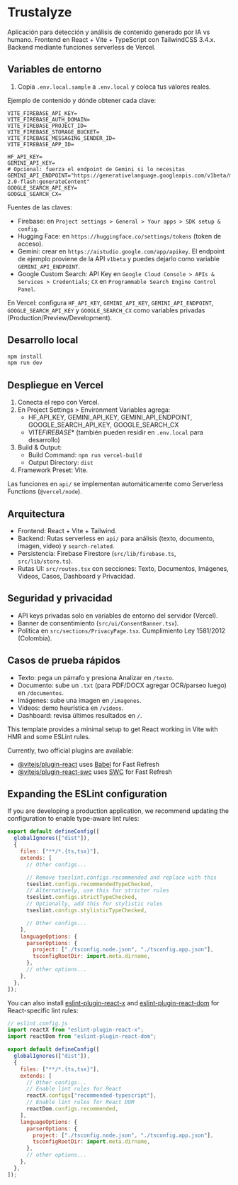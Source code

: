 # Trustalyze

Aplicación para detección y análisis de contenido generado por IA vs humano. Frontend en React + Vite + TypeScript con TailwindCSS 3.4.x. Backend mediante funciones serverless de Vercel.

## Variables de entorno

1. Copia `.env.local.sample` a `.env.local` y coloca tus valores reales.

Ejemplo de contenido y dónde obtener cada clave:

```
VITE_FIREBASE_API_KEY=
VITE_FIREBASE_AUTH_DOMAIN=
VITE_FIREBASE_PROJECT_ID=
VITE_FIREBASE_STORAGE_BUCKET=
VITE_FIREBASE_MESSAGING_SENDER_ID=
VITE_FIREBASE_APP_ID=

HF_API_KEY=
GEMINI_API_KEY=
# Opcional: fuerza el endpoint de Gemini si lo necesitas
GEMINI_API_ENDPOINT="https://generativelanguage.googleapis.com/v1beta/models/gemini-2.0-flash:generateContent"
GOOGLE_SEARCH_API_KEY=
GOOGLE_SEARCH_CX=
```

Fuentes de las claves:

- Firebase: en `Project settings > General > Your apps > SDK setup & config`.
- Hugging Face: en `https://huggingface.co/settings/tokens` (token de acceso).
- Gemini: crear en `https://aistudio.google.com/app/apikey`. El endpoint de ejemplo proviene de la API `v1beta` y puedes dejarlo como variable `GEMINI_API_ENDPOINT`.
- Google Custom Search: API Key en `Google Cloud Console > APIs & Services > Credentials`; `CX` en `Programmable Search Engine Control Panel`.

En Vercel: configura `HF_API_KEY`, `GEMINI_API_KEY`, `GEMINI_API_ENDPOINT`, `GOOGLE_SEARCH_API_KEY` y `GOOGLE_SEARCH_CX` como variables privadas (Production/Preview/Development).

## Desarrollo local

```bash
npm install
npm run dev
```

## Despliegue en Vercel

1. Conecta el repo con Vercel.
2. En Project Settings > Environment Variables agrega:
   - HF_API_KEY, GEMINI_API_KEY, GEMINI_API_ENDPOINT, GOOGLE_SEARCH_API_KEY, GOOGLE_SEARCH_CX
   - VITE*FIREBASE*\* (también pueden residir en `.env.local` para desarrollo)
3. Build & Output:
   - Build Command: `npm run vercel-build`
   - Output Directory: `dist`
4. Framework Preset: Vite.

Las funciones en `api/` se implementan automáticamente como Serverless Functions (`@vercel/node`).

## Arquitectura

- Frontend: React + Vite + Tailwind.
- Backend: Rutas serverless en `api/` para análisis (texto, documento, imagen, video) y `search-related`.
- Persistencia: Firebase Firestore (`src/lib/firebase.ts`, `src/lib/store.ts`).
- Rutas UI: `src/routes.tsx` con secciones: Texto, Documentos, Imágenes, Videos, Casos, Dashboard y Privacidad.

## Seguridad y privacidad

- API keys privadas solo en variables de entorno del servidor (Vercel).
- Banner de consentimiento (`src/ui/ConsentBanner.tsx`).
- Política en `src/sections/PrivacyPage.tsx`. Cumplimiento Ley 1581/2012 (Colombia).

## Casos de prueba rápidos

- Texto: pega un párrafo y presiona Analizar en `/texto`.
- Documento: sube un `.txt` (para PDF/DOCX agregar OCR/parseo luego) en `/documentos`.
- Imágenes: sube una imagen en `/imagenes`.
- Videos: demo heurística en `/videos`.
- Dashboard: revisa últimos resultados en `/`.

This template provides a minimal setup to get React working in Vite with HMR and some ESLint rules.

Currently, two official plugins are available:

- [@vitejs/plugin-react](https://github.com/vitejs/vite-plugin-react/blob/main/packages/plugin-react) uses [Babel](https://babeljs.io/) for Fast Refresh
- [@vitejs/plugin-react-swc](https://github.com/vitejs/vite-plugin-react/blob/main/packages/plugin-react-swc) uses [SWC](https://swc.rs/) for Fast Refresh

## Expanding the ESLint configuration

If you are developing a production application, we recommend updating the configuration to enable type-aware lint rules:

```js
export default defineConfig([
  globalIgnores(["dist"]),
  {
    files: ["**/*.{ts,tsx}"],
    extends: [
      // Other configs...

      // Remove tseslint.configs.recommended and replace with this
      tseslint.configs.recommendedTypeChecked,
      // Alternatively, use this for stricter rules
      tseslint.configs.strictTypeChecked,
      // Optionally, add this for stylistic rules
      tseslint.configs.stylisticTypeChecked,

      // Other configs...
    ],
    languageOptions: {
      parserOptions: {
        project: ["./tsconfig.node.json", "./tsconfig.app.json"],
        tsconfigRootDir: import.meta.dirname,
      },
      // other options...
    },
  },
]);
```

You can also install [eslint-plugin-react-x](https://github.com/Rel1cx/eslint-react/tree/main/packages/plugins/eslint-plugin-react-x) and [eslint-plugin-react-dom](https://github.com/Rel1cx/eslint-react/tree/main/packages/plugins/eslint-plugin-react-dom) for React-specific lint rules:

```js
// eslint.config.js
import reactX from "eslint-plugin-react-x";
import reactDom from "eslint-plugin-react-dom";

export default defineConfig([
  globalIgnores(["dist"]),
  {
    files: ["**/*.{ts,tsx}"],
    extends: [
      // Other configs...
      // Enable lint rules for React
      reactX.configs["recommended-typescript"],
      // Enable lint rules for React DOM
      reactDom.configs.recommended,
    ],
    languageOptions: {
      parserOptions: {
        project: ["./tsconfig.node.json", "./tsconfig.app.json"],
        tsconfigRootDir: import.meta.dirname,
      },
      // other options...
    },
  },
]);
```
